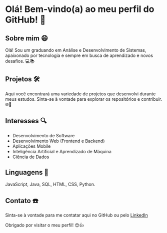 # Olá! Bem-vindo(a) ao meu perfil do GitHub! 🚀

## Sobre mim 😄

Olá! Sou um graduando em Análise e Desenvolvimento de Sistemas, apaixonado por tecnologia e sempre em busca de aprendizado e novos desafios. 💻📚

## Projetos 🛠️

Aqui você encontrará uma variedade de projetos que desenvolvi durante meus estudos. Sinta-se à vontade para explorar os repositórios e contribuir. 🌐🤝

## Interesses 🔍

- Desenvolvimento de Software
- Desenvolvimento Web (Frontend e Backend)
- Aplicações Mobile
- Inteligência Artificial e Aprendizado de Máquina
- Ciência de Dados

## Linguagens 🚀

JavaScript, Java, SQL, HTML, CSS, Python.

## Contato ☎️

Sinta-se à vontade para me contatar aqui no GitHub ou pelo [LinkedIn](https://www.linkedin.com/in/riltter-kenedy-5a86a1271/)

Obrigado por visitar o meu perfil! 😊👍
